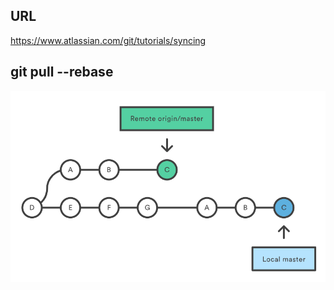 ## URL

 https://www.atlassian.com/git/tutorials/syncing

## git pull --rebase

![](./docs/git_pull_rebase.png)

